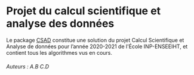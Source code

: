 # Projet du calcul scientifique et analyse des données
Le package [CSAD](github.com/mathn7/Projet-CSAD) constitue une solution du projet Calcul Scientifique et Analyse de données pour l’année 2020-2021 de l'École INP-ENSEEIHT, et contient tous les algorithmes vus en cours.

###### Auteurs :  A.B C.D
